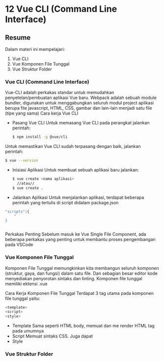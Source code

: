 # 12 Vue CLI (Command Line Interface)
## Resume

Dalam materi ini mempelajari:
1. Vue CLI
2. Vue Komponen File Tunggal
3. Vue Struktur Folder

### Vue CLI (Command Line Interface)
Vue-CLI adalah perkakas standar untuk memudahkan penyetelan/pembuatan aplikasi Vue baru.
Webpack adalah sebuah module bundler, digunakan untuk menggabungkan seluruh modul project aplikasi berupa file javascript, HTML, CSS, gambar dan  lain-lain menjadi satu file (tipe yang sama)
Cara kerja Vue CLI
- Pasang Vue CLI
Untuk memasang Vue CLI pada perangkat jalankan perintah:
  ```bash
  $ npm install -g @vue/cli
  ```
Untuk memastikan Vue CLI sudah terpasang dengan baik, jalankan perintah:
  ```bash
  $ vue --version
  ```
- Inisiasi Aplikasi
Untuk membuat sebuah aplikasi baru jalankan:
  ```bash
  $ vue create <nama aplikasi>
    //atau//
  $ vue create .
  ```
- Jalankan Aplikasi
Untuk menjalankan aplikasi, terdapat beberapa perintah yang tertulis di script didalam package.json
```bash
"scripts":{
    "
}
```
```bash
```
Perkakas Penting
Sebelum masuk ke Vue Single File Component, ada beberapa perkakas yang penting untuk membantu proses pengembangan pada VSCode

### Vue Komponen File Tunggal
Komponen File Tunggal memungkinkan kita membangun seluruh komponen (struktur, gaya, dan fungsi) dalam satu file. Dan sebagian besar editor kode menyediakan penyorotan sintaks dan linting. Komponen file tunggal memiliki ektensi .vue

Cara Kerja Komponen File Tunggal
Terdapat 3 tag utama pada komponen file tunggal yaitu:
```bash
<template>
<script>
<style>
```
- Template
  Sama seperti HTML body, memuat dan me render HTML tag pada umumnya
- Script
  Memuat sintaks CSS. Juga dapat
- Style
  
### Vue Struktur Folder